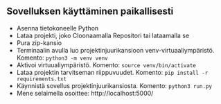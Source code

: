 ## Sovelluksen käyttäminen paikallisesti

* Asenna tietokoneelle Python
* Lataa projekti, joko Cloonaamalla Repositori tai lataamalla se
* Pura zip-kansio 
* Terminaalin avulla luo projektinjuurikansioon venv-virtuaaliympäristö. Komento:
`
python3 -m venv venv
`
* Aktivoi virtuualiympäristö. Komento:
`
source venv/bin/activate
`
* Lataa projektin tarvitseman riippuvuudet. Komento:
`
pip install -r requirements.txt
`
* Käynnistä sovellus projektinjuurikansiosta. Komento:
`
python3 run.py
`
* Mene selaimella osoittee: http://localhost:5000/

